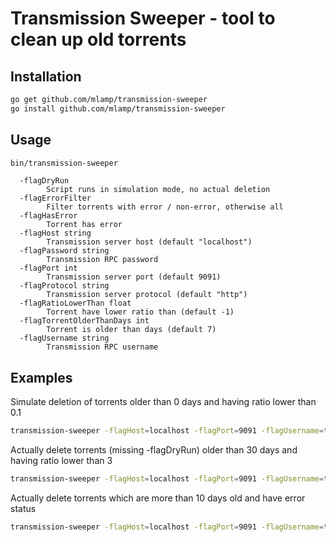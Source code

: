 # Transmission Sweeper - tool to clean up old torrents

## Installation

```bash
go get github.com/mlamp/transmission-sweeper
go install github.com/mlamp/transmission-sweeper
```

## Usage

```bash
bin/transmission-sweeper
```

```text
  -flagDryRun
        Script runs in simulation mode, no actual deletion
  -flagErrorFilter
        Filter torrents with error / non-error, otherwise all
  -flagHasError
        Torrent has error
  -flagHost string
        Transmission server host (default "localhost")
  -flagPassword string
        Transmission RPC password
  -flagPort int
        Transmission server port (default 9091)
  -flagProtocol string
        Transmission server protocol (default "http")
  -flagRatioLowerThan float
        Torrent have lower ratio than (default -1)
  -flagTorrentOlderThanDays int
        Torrent is older than days (default 7)
  -flagUsername string
        Transmission RPC username
```

## Examples

Simulate deletion of torrents older than 0 days and having ratio lower than 0.1

```bash
transmission-sweeper -flagHost=localhost -flagPort=9091 -flagUsername=transmission -flagPassword=secret123 -flagTorrentOlderThanDays=0 -flagRatioLowerThan=0.1 -flagDryRun=false
```

Actually delete torrents (missing -flagDryRun) older than 30 days and having ratio lower than 3

```bash
transmission-sweeper -flagHost=localhost -flagPort=9091 -flagUsername=transmission -flagPassword=secret123 -flagTorrentOlderThanDays=30 -flagRatioLowerThan=3
```

Actually delete torrents which are more than 10 days old and have error status

```bash
transmission-sweeper -flagHost=localhost -flagPort=9091 -flagUsername=transmission -flagPassword=secret123 -flagTorrentOlderThanDays=30 -flagErrorFilter=true -flagHasError=true
```
